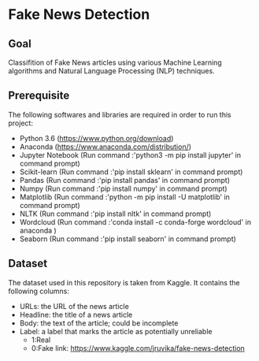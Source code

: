 # Fake News Detection
## Goal
Classifition of Fake News articles using various Machine Learning algorithms and Natural Language Processing (NLP) techniques.
## Prerequisite
The following softwares and libraries are required in order to run this project:
* Python 3.6 (https://www.python.org/download)
* Anaconda (https://www.anaconda.com/distribution/)
* Jupyter Notebook (Run command :'python3 -m pip install jupyter' in command prompt)
* Scikit-learn (Run command :'pip install sklearn' in command prompt)
* Pandas (Run command :'pip install pandas' in command prompt)
* Numpy (Run command :'pip install numpy' in command prompt)
* Matplotlib (Run command :'python -m pip install -U matplotlib' in command prompt)
* NLTK (Run command :'pip install nltk' in command prompt)
* Wordcloud (Run command :'conda install -c conda-forge wordcloud' in anaconda )
* Seaborn (Run command :'pip install seaborn' in command prompt)
## Dataset
The dataset used in this repository is taken from Kaggle. It contains the following columns:
* URLs: the URL of the news article
* Headline: the title of a news article
* Body: the text of the article; could be incomplete
* Label: a label that marks the article as potentially unreliable
	* 1:Real
	* 0:Fake
link: https://www.kaggle.com/jruvika/fake-news-detection


